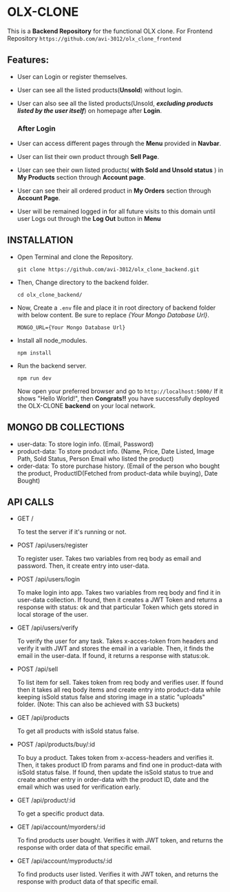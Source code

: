 
# OLX-CLONE

This is a **Backend Repository** for the functional OLX clone.
For Frontend Repository ```https://github.com/avi-3012/olx_clone_frontend```

## Features:

- User can Login or register themselves.
- User can see all the listed products(**Unsold**) without login.
- User can also see all the listed products(Unsold, ***excluding products listed by the user itself***) on homepage after **Login**.
    ### After Login
    
- User can access different pages through the **Menu** provided in **Navbar**.
- User can list their own product through **Sell Page**.
- User can see their own listed products( **with Sold and Unsold status** ) in **My Products** section through **Account page**.
- User can see their all ordered product in **My Orders** section through **Account Page**.
- User will be remained logged in for all future visits to this domain until user Logs out through the **Log Out** button in **Menu**

## INSTALLATION 


- Open Terminal and clone the Repository.

    ```git clone https://github.com/avi-3012/olx_clone_backend.git```

- Then, Change directory to the backend folder.

    ```cd olx_clone_backend/```

- Now, Create a ```.env``` file and place it in root directory of backend folder with below content. Be sure to replace *{Your Mongo Database Url}*.

    ```MONGO_URL={Your Mongo Database Url}```

- Install all node_modules.

    ```npm install```

- Run the backend server.

    ```npm run dev```

    Now open your preferred browser and go to ```http://localhost:5000/``` If it shows "Hello World!", then **Congrats!!** you have successfully deployed the OLX-CLONE **backend** on your local network.
    
## MONGO DB COLLECTIONS
- user-data: To store login info. (Email, Password)
- product-data: To store product info. (Name, Price, Date Listed, Image Path, Sold Status, Person Email who listed the product)
- order-data: To store purchase history. (Email of the person who bought the product, ProductID(Fetched from product-data while buying), Date Bought)

## API CALLS

- GET /

    To test the server if it's running or not.
    
- POST /api/users/register

    To register user. Takes two variables from req body as email and password. Then, it create entry into user-data.
    
- POST /api/users/login

    To make login into app. Takes two variables from req body and find it in user-data collection. If found, then it creates a JWT Token and returns a response with status: ok and that particular Token which gets stored in local storage of the user.

- GET /api/users/verify

    To verify the user for any task. Takes x-acces-token from headers and verify it with JWT and stores the email in a variable. Then, it finds the email in the user-data. If found, it returns a response with status:ok.
    
- POST /api/sell

    To list item for sell. Takes token from req body and verifies user. If found then it takes all req body items and create entry into product-data while keeping isSold status false and storing image in a static "uploads" folder. (Note: This can also be achieved with S3 buckets)
    
- GET /api/products

    To get all products with isSold status false.
    
- POST /api/products/buy/:id

    To buy a product. Takes token from x-access-headers and verifies it. Then, it takes product ID from params and find one in product-data with isSold status false. If found, then update the isSold status to true and create another entry in order-data with the product ID, date and the email which was used for verification early.
    
- GET /api/product/:id

    To get a specific product data.
    
- GET /api/account/myorders/:id

    To find products user bought. Verifies it with JWT token, and returns the response with order data of that specific email.
    
- GET /api/account/myproducts/:id

    To find products user listed. Verifies it with JWT token, and returns the response with product data of that specific email.
